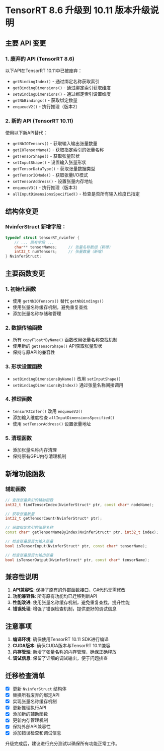 # TensorRT 8.6 升级到 10.11 版本升级说明

## 主要 API 变更

### 1. 废弃的 API (TensorRT 8.6)
以下API在TensorRT 10.11中已被废弃：
- `getBindingIndex()` - 通过绑定名称获取索引
- `getBindingDimensions()` - 通过绑定索引获取维度
- `setBindingDimensions()` - 通过绑定索引设置维度
- `getNbBindings()` - 获取绑定数量
- `enqueueV2()` - 执行推理（版本2）

### 2. 新的 API (TensorRT 10.11)
使用以下新API替代：
- `getNbIOTensors()` - 获取输入输出张量数量
- `getIOTensorName()` - 获取指定索引的张量名称
- `getTensorShape()` - 获取张量形状
- `setInputShape()` - 设置输入张量形状
- `getTensorDataType()` - 获取张量数据类型
- `getTensorIOMode()` - 获取张量I/O模式
- `setTensorAddress()` - 设置张量内存地址
- `enqueueV3()` - 执行推理（版本3）
- `allInputDimensionsSpecified()` - 检查是否所有输入维度已指定

## 结构体变更

### NvinferStruct 新增字段：
```cpp
typedef struct tensorRT_nvinfer {
    // ... 原有字段 ...
    char** tensorNames;     // 张量名称数组（新增）
    int32_t numTensors;     // 张量数量（新增）
} NvinferStruct;
```

## 主要函数变更

### 1. 初始化函数
- 使用 `getNbIOTensors()` 替代 `getNbBindings()`
- 使用张量名称缓存机制，避免重复查找
- 添加张量名称存储和管理

### 2. 数据传输函数
- 所有 `copyFloat*ByName()` 函数改用张量名称查找机制
- 使用新的 `getTensorShape()` API获取张量形状
- 保持与原API的兼容性

### 3. 形状设置函数
- `setBindingDimensionsByName()` 改用 `setInputShape()`
- `setBindingDimensionsByIndex()` 通过张量名称间接调用

### 4. 推理函数
- `tensorRtInfer()` 改用 `enqueueV3()`
- 添加输入维度检查 `allInputDimensionsSpecified()`
- 使用 `setTensorAddress()` 设置张量地址

### 5. 清理函数
- 添加张量名称内存清理
- 保持原有GPU内存清理机制

## 新增功能函数

### 辅助函数
```cpp
// 查找张量索引的辅助函数
int32_t findTensorIndex(NvinferStruct* ptr, const char* nodeName);

// 获取张量数量
int32_t getTensorCount(NvinferStruct* ptr);

// 获取指定索引的张量名称
const char* getTensorNameByIndex(NvinferStruct* ptr, int32_t index);

// 检查张量是否为输入张量
bool isTensorInput(NvinferStruct* ptr, const char* tensorName);

// 检查张量是否为输出张量
bool isTensorOutput(NvinferStruct* ptr, const char* tensorName);
```

## 兼容性说明

1. **API兼容性**: 保持了原有的外部函数接口，C#代码无需修改
2. **功能兼容性**: 所有原有功能均已迁移到新API
3. **性能改进**: 使用张量名称缓存机制，避免重复查找，提升性能
4. **错误处理**: 增强了错误检查机制，提供更好的调试信息

## 注意事项

1. **编译环境**: 确保使用TensorRT 10.11 SDK进行编译
2. **CUDA版本**: 确保CUDA版本与TensorRT 10.11兼容
3. **内存管理**: 新增了张量名称的内存管理，确保正确释放
4. **调试信息**: 保留了详细的调试输出，便于问题排查

## 迁移检查清单

- [x] 更新 `NvinferStruct` 结构体
- [x] 替换所有废弃的绑定API
- [x] 实现张量名称缓存机制
- [x] 更新推理执行API
- [x] 添加新的辅助函数
- [x] 更新内存管理机制
- [x] 保持外部API兼容性
- [x] 添加错误检查和调试信息

升级完成后，建议进行充分测试以确保所有功能正常工作。
